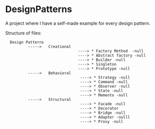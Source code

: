 # DesignPatterns
A project where I have a self-made example for every design pattern.

Structure of files:

      Design Patterns 
              ----->   Creational 
                                    ----> * Factory Method  -null
                                    ----> * Abstract factory -null
                                    ----> * Builder -null
                                    ----> * Singleton
                                    ----> * Prototype -null
              ----->   Behavioral 
                                     ----> * Strategy -null
                                     ----> * Command -null
                                     ----> * Observer -null
                                     ----> * State -null
                                     ----> * Memento -null
              ----->   Structural 
                                     ----> * Facade -null
                                     ----> * Decorator
                                     ----> * Bridge -null
                                     ----> * Adapter -nulll
                                     ----> * Proxy -null
